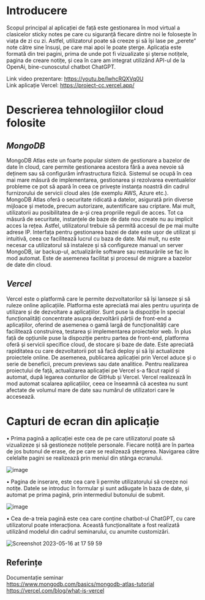 # Introducere

  Scopul principal al aplicației de față este gestionarea în mod virtual a clasicelor sticky notes pe care cu siguranță fiecare dintre noi le folosește în viața de zi cu zi. Astfel, utilizatorul poate să creeze și să își lase pe „perete” note către sine însuși, pe care mai apoi le poate șterge. Aplicația este formată din trei pagini, prima de unde pot fi vizualizate și șterse notițele, pagina de creare notițe, și cea în care am integrat utilizând API-ul de la OpenAi, bine-cunoscutul chatbot ChatGPT.
  
Link video prezentare: https://youtu.be/IwhcRQXVq0U        
Link aplicație Vercel: https://proiect-cc.vercel.app/ 

# Descrierea tehnologiilor cloud folosite

## _MongoDB_

  MongoDB Atlas este un foarte popular sistem de gestionare a bazelor de date în cloud, care permite gestionarea acestora fără a avea nevoie să deținem sau să configurăm infrastructura fizică. Sistemul se ocupă în cea mai mare măsură de implementarea, gestionarea și rezolvarea eventualelor probleme ce pot să apară în ceea ce privește instanța noastră din cadrul furnizorului de servicii cloud ales (de exemplu AWS, Azure etc.).  
MongoDB Atlas oferă o securitate ridicată a datelor, asigurată prin diverse mijloace și metode, precum autorizare, autentificare sau criptare. Mai mult, utilizatorii au posibilitatea de a-și crea propriile reguli de acces. Tot ca măsură de securitate, instanțele de baze de date nou create nu au implicit acces la rețea. Astfel, utilizatorul trebuie să permită accesul de pe mai multe adrese IP.
Interfața pentru gestionarea bazei de date este ușor de utilizat și intuitivă, ceea ce facilitează lucrul cu baza de date. Mai mult, nu este necesar ca utilizatorul să instaleze și să configureze manual un server MongoDB, iar backup-ul, actualizările software sau restaurările se fac în mod automat. Este de asemenea facilitat și procesul de migrare a bazelor de date din cloud.

 
## _Vercel_

  Vercel este o platformă care le permite dezvoltatorilor să își lanseze și să ruleze online aplicațiile. Platforma este apreciată mai ales pentru ușurința de utilizare și de dezvoltare a aplicațiilor. Sunt puse la dispoziție în special funcționalități concentrate asupra dezvoltării părții de front-end a aplicațiilor, oferind de asemenea o gamă largă de funcționalități care facilitează construirea, testarea și implementarea proiectelor web. În plus față de opțiunile puse la dispoziție pentru partea de front-end, platforma oferă și servicii specifice cloud, de stocare și baze de date.
Este apreciată rapiditatea cu care dezvoltatorii pot să facă deploy și să își actualizeze proiectele online. De asemenea, publicarea aplicației prin Vercel aduce și o serie de beneficii, precum previews sau date analitice. Pentru realizarea proiectului de față, actualizarea aplicației pe Vercel s-a făcut rapid și automat, după legarea conturilor de GitHub și Vercel.
Vercel realizează în mod automat scalarea aplicațiilor, ceea ce înseamnă că acestea nu sunt afectate de volumul mare de date sau numărul de utilizatori care le accesează. 

# Capturi de ecran din aplicație

 • Prima pagină a aplicației este cea de pe care utilizatorul poate să vizualizeze și să gestioneze notițele personale. Fiecare notiță are în partea de jos butonul de erase, de pe care se realizează ștergerea. Navigarea către celelalte pagini se realizează prin meniul din stânga ecranului.

![image](https://github.com/mirunapohoata/proiect-cc/assets/91715501/6c4947fd-4855-4b6d-907c-200d62f6e9d6)

•	Pagina de inserare, este cea care îi permite utilizatorului să creeze noi notițe. Datele se introduc în formular și sunt adăugate în baza de date, și automat pe prima pagină, prin intermediul butonului de submit.

![image](https://github.com/mirunapohoata/proiect-cc/assets/91715501/7ec0ab10-513b-4c42-a449-a6332ec32610)

•	Cea de-a treia pagină este cea care conține chatbot-ul ChatGPT, cu care utilizatorul poate interacționa. Această funcționalitate a fost realizată utilizând modelul din cadrul seminarului, cu anumite customizări.

![Screenshot 2023-05-16 at 17 59 59](https://github.com/mirunapohoata/proiect-cc/assets/91715501/0238e409-9132-403e-86a4-e88f42eaa91f)

## Referințe
Documentație seminar    
https://www.mongodb.com/basics/mongodb-atlas-tutorial       
https://vercel.com/blog/what-is-vercel     


